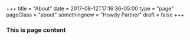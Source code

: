 +++
title = "About"
date = 2017-08-12T17:16:36-05:00
type = "page"
pageClass = "about"
somethingnew = "Howdy Partner"
draft = false
+++

### This is page content